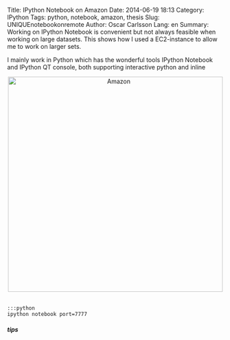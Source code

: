 Title: IPython Notebook on Amazon
Date: 2014-06-19 18:13
Category: IPython
Tags: python, notebook, amazon, thesis
Slug: UNIQUEnotebookonremote
Author: Oscar Carlsson
Lang: en
Summary: Working on IPython Notebook is convenient but not always feasible when working on large datasets. This shows how I used a EC2-instance to allow me to work on larger sets.

I mainly work in Python which has the wonderful tools IPython Notebook
and IPython QT console, both supporting interactive python and inline
</br>
<center>
<img src="../images/amazonperformance.png" alt="Amazon" style="width: 500px;" >
</center>
</br>

    :::python
    ipython notebook port=7777


##### tips
